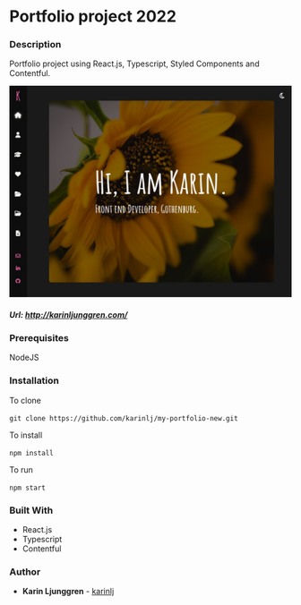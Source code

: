 # Portfolio project 2022

### Description

Portfolio project using React.js, Typescript, Styled Components and Contentful.

![Screenshot](/src/assets/screenshot.jpg?raw=true "Screenshot")

##### Url: http://karinljunggren.com/

### Prerequisites

NodeJS

### Installation

To clone

`git clone https://github.com/karinlj/my-portfolio-new.git`

To install

`npm install`

To run

`npm start`

### Built With

- React.js
- Typescript
- Contentful

### Author

- **Karin Ljunggren** - [karinlj](https://github.com/karinlj)
